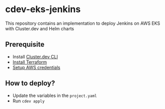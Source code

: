 # cdev-eks-jenkins

This repository contains an implementation to deploy Jenkins on AWS EKS with Cluster.dev and Helm charts

## Prerequisite

- Install [Cluster.dev CLI](https://docs.cluster.dev/get-started-cdev-aws/)
- [Install Terraform](https://developer.hashicorp.com/terraform/install)
- [Setup AWS credentials](https://docs.aws.amazon.com/cli/latest/userguide/cli-chap-configure.html)

## How to deploy?

- Update the variables in the `project.yaml`
- Run `cdev apply`